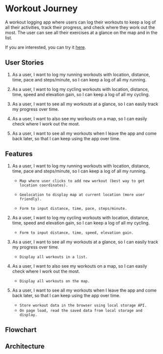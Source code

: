 # Workout Journey

A workout logging app where users can log their workouts to keep a log of all their activities, track their progress, and check where they work out the most. The user can see all their exercises at a glance on the map and in the list.

If you are interested, you can try it [here](https://phieraditya.github.io/map-workouts-log/).



## User Stories

1. As a user, I want to log my running workouts with location, distance, time, pace and steps/minute, so I can keep a log of all my running.

2. As a user, I want to log my cycling workouts with location, distance, time, speed and elevation gain, so I can keep a log of all my cycling.

3. As a user, I want to see all my workouts at a glance, so I can easily track my progress over time.

4. As a user, I want to also see my workouts on a map, so I can easily check where I work out the most.

5. As a user, I want to see all my workouts when I leave the app and come back later, so that I can keep using the app over time.



## Features

1. As a user, I want to log my running workouts with location, distance, time, pace and steps/minute, so I can keep a log of all my running.

    - `Map where user clicks to add new workout (best way to get location coordinates).`

    - `Geolocation to display map at current location (more user friendly).`

    - `Form to input distance, time, pace, steps/minute.`

2. As a user, I want to log my cycling workouts with location, distance, time, speed and elevation gain, so I can keep a log of all my cycling.

    - `Form to input distance, time, speed, elevation gain.`

3. As a user, I want to see all my workouts at a glance, so I can easily track my progress over time.

    - `Display all workouts in a list.`

4. As a user, I want to also see my workouts on a map, so I can easily check where I work out the most.

    - `Display all workouts on the map.`

5. As a user, I want to see all my workouts when I leave the app and come back later, so that I can keep using the app over time.

    - `Store workout data in the browser using local storage API.`
    - `On page load, read the saved data from local storage and display.`



## Flowchart



## Architecture


